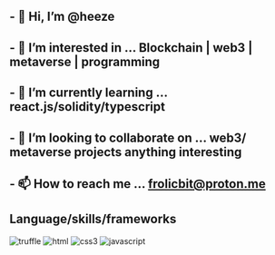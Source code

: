 ## - 👋 Hi, I’m @heeze
## - 👀 I’m interested in ... Blockchain | web3 | metaverse | programming
## - 🌱 I’m currently learning ... react.js/solidity/typescript 
## - 💞️ I’m looking to collaborate on ... web3/ metaverse projects anything interesting
## - 📫 How to reach me ... frolicbit@proton.me 

## Language/skills/frameworks
![truffle](https://camo.githubusercontent.com/f4e437a68db57ac64831f6c142345f8a1e9382c73c66cb7cedfd11c6b8b2796e/68747470733a2f2f696d672e69636f6e73382e636f6d2f65787465726e616c2d766974616c69792d676f726261636865762d666c61742d766974616c792d676f726261636865762f35382f756e646566696e65642f65787465726e616c2d657468657265756d2d63727970746f63757272656e63792d766974616c69792d676f726261636865762d666c61742d766974616c792d676f726261636865762e706e67)
![html](https://camo.githubusercontent.com/48b5f1657a6666c0fa01e82f2a9119b68ac5964ab88a05923cd75041914b2ebc/68747470733a2f2f696d672e69636f6e73382e636f6d2f636f6c6f722f35302f3030303030302f68746d6c2d352e706e67)
![css3](https://camo.githubusercontent.com/ff73483a01a46d9045dd0109d131001c39ee1cdac1dd44fb33fd8faaa2f38084/68747470733a2f2f696d672e69636f6e73382e636f6d2f636f6c6f722f35302f3030303030302f637373332e706e67)
![javascript](https://camo.githubusercontent.com/84c2586aa67309f6fa224fdf5fdf33a633239375397a8e753ac1e7cc727f5458/68747470733a2f2f696d672e69636f6e73382e636f6d2f636f6c6f722f34382f3030303030302f6a6176617363726970742d2d76312e706e67)

<!---
heeze is a ✨ special ✨ repository because its `README.md` (this file) appears on your GitHub profile.
You can click the Preview link to take a look at your changes.
--->

